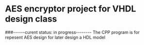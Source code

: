 # AES encryptor project for VHDL design class
###------curent status: in progress--------
The CPP program is for repesent AES design for later design a HDL model
